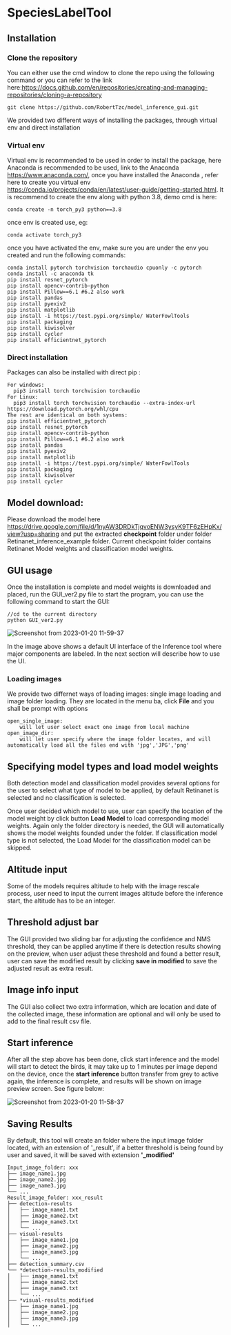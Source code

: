 # SpeciesLabelTool


## Installation

### Clone the repository
You can either use the cmd window to clone the repo using the following command or you can refer to the link here:https://docs.github.com/en/repositories/creating-and-managing-repositories/cloning-a-repository
```
git clone https://github.com/RobertTzc/model_inference_gui.git
```
We provided two different ways of installing the packages, through virtual env and direct installation
### Virtual env

Virtual env is recommended to be used in order to install the package, here Anaconda is recommended to be used, link to the Anaconda https://www.anaconda.com/, once you have installed the Anaconda , refer here to create you virtual env https://conda.io/projects/conda/en/latest/user-guide/getting-started.html. It is recommend to create the env along with python 3.8, demo cmd is here:
```
conda create -n torch_py3 python==3.8
```
once env is created use, eg:
```
conda activate torch_py3
```
once you have activated the env, make sure you are under the env you created and run the following commands:
```
conda install pytorch torchvision torchaudio cpuonly -c pytorch
conda install -c anaconda tk
pip install resnet_pytorch
pip install opencv-contrib-python
pip install Pillow==6.1 #6.2 also work
pip install pandas
pip install pyexiv2
pip install matplotlib
pip install -i https://test.pypi.org/simple/ WaterFowlTools
pip install packaging
pip install kiwisolver
pip install cycler
pip install efficientnet_pytorch
```
### Direct installation
Packages can also be installed with direct pip :

```
For windows:
  pip3 install torch torchvision torchaudio
For Linux:
  pip3 install torch torchvision torchaudio --extra-index-url https://download.pytorch.org/whl/cpu
The rest are identical on both systems:
pip install efficientnet_pytorch
pip install resnet_pytorch
pip install opencv-contrib-python
pip install Pillow==6.1 #6.2 also work
pip install pandas
pip install pyexiv2
pip install matplotlib
pip install -i https://test.pypi.org/simple/ WaterFowlTools
pip install packaging
pip install kiwisolver
pip install cycler
```

## Model download:
Please download the model here https://drive.google.com/file/d/1nyAW3DRDkTjqvoENW3ysyK9TF6zEHpKx/view?usp=sharing and put the extracted **checkpoint** folder under folder Retinanet_inference_example folder. Current checkpoint folder contains Retinanet Model weights and classification model weights.

## GUI usage
Once the installation is complete and model weights is downloaded and placed, run the GUI_ver2.py file to start the program, you can use the following command to start the GUI:
```
//cd to the current directory
python GUI_ver2.py
```
![Screenshot from 2023-01-20 11-59-37](https://user-images.githubusercontent.com/71574752/213773521-64013052-a17f-430c-9e7e-ac509a85f9ac.png)

In the image above shows a default UI interface of the Inference tool where major components are labeled. In the next section will describe how to use the UI.

### Loading images 
We provide two differnet ways of loading images: single image loading and image folder loading. They are located in the  menu ba, click **File** and you shall be prompt with options 
```
open_single_image: 
    will let user select exact one image from local machine
open_image_dir:
    will let user specify where the image folder locates, and will automatically load all the files end with 'jpg','JPG','png'
```

## Specifying model types and load model weights
Both detection model and classification model provides several options for the user to select what type of model to be applied, by default Retinanet is selected and no classification is selected.

Once user decided which model to use, user can specify the location of the model weight by click button **Load Model** to load corresponding model weights. Again only the folder directory is needed, the GUI will automatically shows the model weights founded under the folder. If classification model type is not selected, the Load Model for the classification model can be skipped.

## Altitude input
Some of the models requires altitude to help with the image rescale process, user need to input the current images altitude before the inference start, the altitude has to be an integer.

## Threshold adjust bar

The GUI provided two sliding bar for adjusting the confidence and NMS threshold, they can be applied anytime if there is detection results showing on the preview, when user adjust these threshold and found a better result, user can save the modified result by clicking **save in modified** to save the adjusted result as extra result.

## Image info input

The GUI also collect two extra information, which are location and date of the collected image, these information are optional and will only be used to add to the final result csv file.

## Start inference

After all the step above has been done, click start inference and the model will start to detect the birds, it may take up to 1 minutes per image depend on the device, once the **start inference** button transfer from grey to active again, the inference is complete, and results will be shown on image preview screen. See figure below:

![Screenshot from 2023-01-20 11-58-37](https://user-images.githubusercontent.com/71574752/213773610-0a97c2f4-8f3a-4743-ba2a-c0f59b29050f.png)

## Saving Results
By default, this tool will create an folder where the input image folder located, with an extension of '_result', if a better threshold is being found by user and saved, it will be saved with extension **'_modified'**

```
Input_image_folder: xxx 
├── image_name1.jpg
├── image_name2.jpg
├── image_name3.jpg
└── ...
Result_image_folder: xxx_result
├── detection-results
│   ├── image_name1.txt
│   ├── image_name2.txt
│   ├── image_name3.txt
│   └── ...
├── visual-results
│   ├── image_name1.jpg
│   ├── image_name2.jpg
│   ├── image_name3.jpg
│   └── ...
├── detection_summary.csv
└── *detection-results_modified
│   ├── image_name1.txt
│   ├── image_name2.txt
│   ├── image_name3.txt
│   └── ...
├── *visual-results_modified
│   ├── image_name1.jpg
│   ├── image_name2.jpg
│   ├── image_name3.jpg
│   └── ...
```
